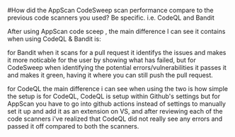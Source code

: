 #How did the AppScan CodeSweep scan performance compare to the previous code scanners you used? Be specific.
i.e. CodeQL and Bandit

After using AppScan code sceep , the main difference I can see it contains when using CodeQL & Bandit is:

for Bandit when it scans for a pull request it identifys the issues and makes it more noticable for the user by showing what has failed, but for CodeSweep when identifying the potential errors/vulnerabilities it passes it and makes 
it green, having it where you can still push the pull request. 

for CodeQL the main difference i can see when using the two is how simple the setup is for CodeQL, CodeQL is setup within Github's settings but for AppScan you have to go into github actions instead of settings to manually set it up and 
add it as an extension on VS, and after reviewing each of the code scanners i've realized that CodeQL did not really see any errors and passed it off compared to both the scanners. 

